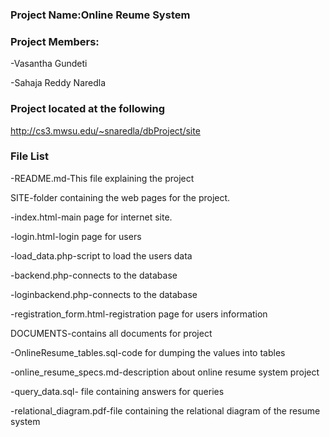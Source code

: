 ### Project Name:Online Reume System


### Project Members:

-Vasantha Gundeti

-Sahaja Reddy Naredla

### Project located at the following

http://cs3.mwsu.edu/~snaredla/dbProject/site

### File List


-README.md-This file explaining the project


 SITE-folder containing the web pages for the project.

-index.html-main page for internet site.

-login.html-login page for users

-load_data.php-script to load the users data 

-backend.php-connects to the database 

-loginbackend.php-connects to the database

-registration_form.html-registration page for users information

 DOCUMENTS-contains all documents for project

-OnlineResume_tables.sql-code for dumping the values into tables 

-online_resume_specs.md-description about online resume system project

-query_data.sql- file containing answers for queries

-relational_diagram.pdf-file containing the relational diagram of the resume system
